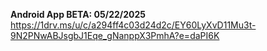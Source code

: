 **Android App BETA: 05/22/2025**
https://1drv.ms/u/c/a294ff4c03d24d2c/EY60LyXvD11Mu3t-9N2PNwABJsgbJ1Eqe_gNanppX3PmhA?e=daPI6K